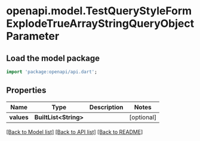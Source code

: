# openapi.model.TestQueryStyleFormExplodeTrueArrayStringQueryObjectParameter

## Load the model package
```dart
import 'package:openapi/api.dart';
```

## Properties
Name | Type | Description | Notes
------------ | ------------- | ------------- | -------------
**values** | **BuiltList&lt;String&gt;** |  | [optional] 

[[Back to Model list]](../README.md#documentation-for-models) [[Back to API list]](../README.md#documentation-for-api-endpoints) [[Back to README]](../README.md)


